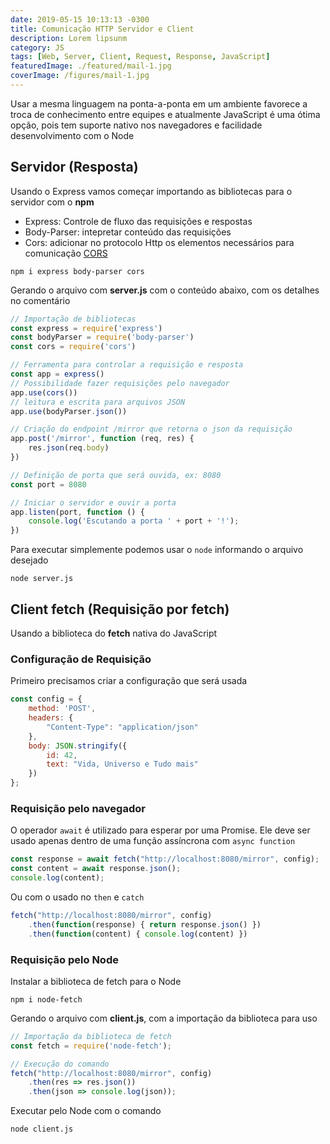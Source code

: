 ```yaml
---
date: 2019-05-15 10:13:13 -0300
title: Comunicação HTTP Servidor e Client
description: Lorem lipsunm
category: JS
tags: [Web, Server, Client, Request, Response, JavaScript]
featuredImage: ./featured/mail-1.jpg
coverImage: /figures/mail-1.jpg
---
```


Usar a mesma linguagem na ponta-a-ponta em um ambiente favorece a troca de conhecimento entre equipes e atualmente JavaScript é uma ótima opção, pois tem suporte nativo nos navegadores e facilidade desenvolvimento com o Node

## Servidor (Resposta)

Usando o Express vamos começar importando as bibliotecas para o servidor com o **npm**  

* Express: Controle de fluxo das requisições e respostas  
* Body-Parser: intepretar conteúdo das requisições  
* Cors: adicionar no protocolo Http os elementos necessários para comunicação [CORS](https://pt.wikipedia.org/wiki/Cross-origin_resource_sharing)

```shell
npm i express body-parser cors
```

Gerando o arquivo com **server.js** com o conteúdo abaixo, com os detalhes no comentário

```javascript
// Importação de bibliotecas
const express = require('express')
const bodyParser = require('body-parser')
const cors = require('cors')

// Ferramenta para controlar a requisição e resposta
const app = express()
// Possibilidade fazer requisições pelo navegador
app.use(cors())
// leitura e escrita para arquivos JSON
app.use(bodyParser.json())

// Criação do endpoint /mirror que retorna o json da requisição
app.post('/mirror', function (req, res) {
    res.json(req.body)
})

// Definição de porta que será ouvida, ex: 8080
const port = 8080

// Iniciar o servidor e ouvir a porta
app.listen(port, function () {
    console.log('Escutando a porta ' + port + '!');
})
```

Para executar simplemente podemos usar o `node` informando o arquivo desejado

```shell
node server.js
```

## Client fetch (Requisição por fetch)

Usando a biblioteca do **fetch** nativa do JavaScript

### Configuração de Requisição

Primeiro precisamos criar a configuração que será usada

```javascript
const config = {
    method: 'POST',
    headers: {
        "Content-Type": "application/json"
    },
    body: JSON.stringify({
        id: 42,
        text: "Vida, Universo e Tudo mais"
    })
};
```

### Requisição pelo navegador

O operador `await` é utilizado para esperar por uma Promise. Ele deve ser usado apenas dentro de uma função assíncrona com `async function`

```javascript
const response = await fetch("http://localhost:8080/mirror", config);
const content = await response.json();
console.log(content);
```

Ou com o usado no `then` e `catch`

```javascript
fetch("http://localhost:8080/mirror", config)
    .then(function(response) { return response.json() })
    .then(function(content) { console.log(content) })
```

### Requisição pelo Node

Instalar a biblioteca de fetch para o Node

```shell
npm i node-fetch
```

Gerando o arquivo com **client.js**, com a importação da biblioteca para uso

```javascript
// Importação da biblioteca de fetch
const fetch = require('node-fetch');

// Execução do comando
fetch("http://localhost:8080/mirror", config)
    .then(res => res.json())
    .then(json => console.log(json));
```

Executar pelo Node com o comando

```shell
node client.js
```
